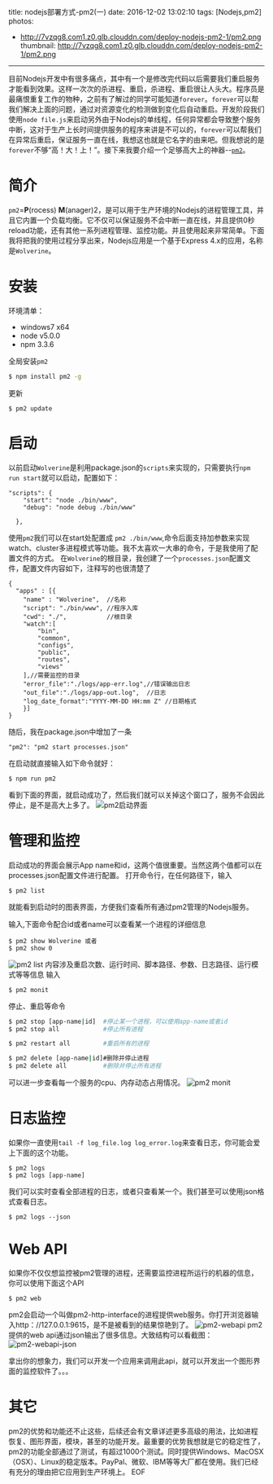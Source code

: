 title: nodejs部署方式-pm2(一)
date: 2016-12-02 13:02:10
tags: [Nodejs,pm2]
photos:
- http://7vzqg8.com1.z0.glb.clouddn.com/deploy-nodejs-pm2-1/pm2.png
thumbnail: http://7vzqg8.com1.z0.glb.clouddn.com/deploy-nodejs-pm2-1/pm2.png
---

目前Nodejs开发中有很多痛点，其中有一个是修改完代码以后需要我们重启服务才能看到效果。这样一次次的杀进程、重启，杀进程、重启很让人头大。程序员是最痛恨重复工作的物种，之前有了解过的同学可能知道`forever`。`forever`可以帮我们解决上面的问题，通过对资源变化的检测做到变化后自动重启。开发阶段我们使用`node file.js`来启动另外由于Nodejs的单线程，任何异常都会导致整个服务中断，这对于生产上长时间提供服务的程序来讲是不可以的，`forever`可以帮我们在异常后重启，保证服务一直在线，我想这也就是它名字的由来吧。但我想说的是`forever`不够“高！大！上！”。接下来我要介绍一个足够高大上的神器--[`pm2`](http://pm2.keymetrics.io)。

# 简介

`pm2`=**P**(rocess) **M**(anager)2，是可以用于生产环境的Nodejs的进程管理工具，并且它内置一个负载均衡。它不仅可以保证服务不会中断一直在线，并且提供0秒reload功能，还有其他一系列进程管理、监控功能。并且使用起来非常简单。下面我将把我的使用过程分享出来，Nodejs应用是一个基于Express 4.x的应用，名称是`Wolverine`。

<!--more-->

# 安装

环境清单：
- windows7 x64
- node v5.0.0
- npm 3.3.6

全局安装`pm2`

```bash
$ npm install pm2 -g
```
更新
```
$ pm2 update
```

# 启动

以前启动`Wolverine`是利用package.json的`scripts`来实现的，只需要执行`npm run start`就可以启动，配置如下：

```
"scripts": {
    "start": "node ./bin/www",
    "debug": "node debug ./bin/www"

  },
```

使用`pm2`我们可以在start处配置成 `pm2 ./bin/www`,命令后面支持加参数来实现watch、cluster多进程模式等功能。我不太喜欢一大串的命令，于是我使用了配置文件的方式。
在`Wolverine`的根目录，我创建了一个`processes.json`配置文件，配置文件内容如下，注释写的也很清楚了

```
{
  "apps" : [{
    "name" : "Wolverine",  //名称
    "script": "./bin/www", //程序入库
    "cwd": "./",           //根目录
    "watch":[
		"bin",
		"common",
		"configs",
		"public",
		"routes",
		"views"
	],//需要监控的目录
    "error_file":"./logs/app-err.log",//错误输出日志
    "out_file":"./logs/app-out.log",  //日志
    "log_date_format":"YYYY-MM-DD HH:mm Z" //日期格式
    }]
}

```

随后，我在package.json中增加了一条
```
"pm2": "pm2 start processes.json"
```
在启动就直接输入如下命令就好：
```
$ npm run pm2
```
看到下面的界面，就启动成功了，然后我们就可以关掉这个窗口了，服务不会因此停止，是不是高大上多了。
![pm2启动界面](http://7vzqg8.com1.z0.glb.clouddn.com/deploy-nodejs-pm2-1/pm2-start.png)

# 管理和监控
启动成功的界面会展示App name和id，这两个值很重要。当然这两个值都可以在processes.json配置文件进行配置。
打开命令行，在任何路径下，输入
```
$ pm2 list
```
就能看到启动时的图表界面，方便我们查看所有通过pm2管理的Nodejs服务。

输入,下面命令配合id或者name可以查看某一个进程的详细信息
```
$ pm2 show Wolverine 或者
$ pm2 show 0
```
![pm2 list](http://7vzqg8.com1.z0.glb.clouddn.com/deploy-nodejs-pm2-1/pm2-list.png)
内容涉及重启次数、运行时间、脚本路径、参数、日志路径、运行模式等等信息
输入
```
$ pm2 monit
```

停止、重启等命令

```bash
$ pm2 stop [app-name|id]  #停止某一个进程，可以使用app-name或者id
$ pm2 stop all            #停止所有进程

$ pm2 restart all         #重启所有的进程

$ pm2 delete [app-name|id]#删除并停止进程
$ pm2 delete all          #删除并停止所有进程
```

可以进一步查看每一个服务的cpu、内存动态占用情况。
![pm2 monit](http://7vzqg8.com1.z0.glb.clouddn.com/deploy-nodejs-pm2-1/pm2-monit.png)

# 日志监控
如果你一直使用`tail -f log_file.log log_error.log`来查看日志，你可能会爱上下面的这个功能。

```
$ pm2 logs
$ pm2 logs [app-name]
```
我们可以实时查看全部进程的日志，或者只查看某一个。我们甚至可以使用json格式查看日志。
```
$ pm2 logs --json
```

# Web API

如果你不仅仅想监控被pm2管理的进程，还需要监控进程所运行的机器的信息，你可以使用下面这个API
```
$ pm2 web
```
pm2会启动一个叫做pm2-http-interface的进程提供web服务。你打开浏览器输入http：//127.0.0.1:9615，是不是被看到的结果惊艳到了。
![pm2-webapi](http://7vzqg8.com1.z0.glb.clouddn.com/deploy-nodejs-pm2-1/pm2-webapi.png)
pm2提供的web api通过json输出了很多信息。大致结构可以看截图：
![pm2-webapi-json](http://7vzqg8.com1.z0.glb.clouddn.com/deploy-nodejs-pm2-1/pm2-webapi-json.png)

拿出你的想象力，我们可以开发一个应用来调用此api，就可以开发出一个图形界面的监控软件了。。。

# 其它

pm2的优势和功能还不止这些，后续还会有文章详述更多高级的用法，比如进程恢复、图形界面，模块，甚至的功能开发。最重要的优势我想就是它的稳定性了，pm2的功能全部通过了测试，有超过1000个测试。同时提供Windows、MacOSX（OSX）、Linux的稳定版本。PayPal、微软、IBM等等大厂都在使用。我们已经有充分的理由把它应用到生产环境上。
EOF
<!-- indicate-the-source -->
